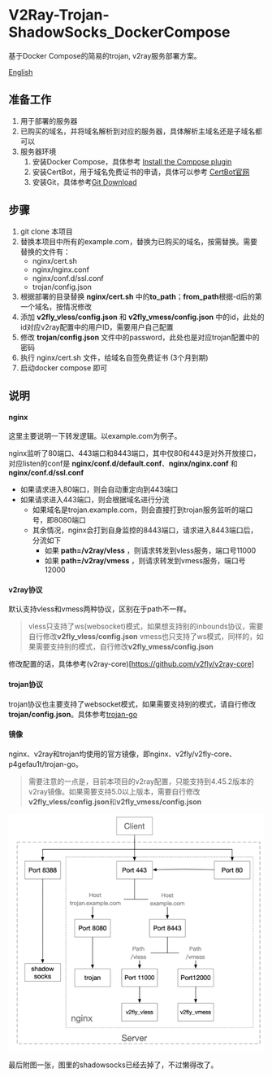# V2Ray-Trojan-ShadowSocks_DockerCompose

基于Docker Compose的简易的trojan, v2ray服务部署方案。

[English](README_EN.md)

## 准备工作

1. 用于部署的服务器
2. 已购买的域名，并将域名解析到对应的服务器，具体解析主域名还是子域名都可以
3. 服务器环境
   1. 安装Docker Compose，具体参考 [Install the Compose plugin](https://docs.docker.com/compose/install/linux/)
   2. 安装CertBot，用于域名免费证书的申请，具体可以参考 [CertBot官网](https://certbot.eff.org/)
   3. 安装Git，具体参考[Git Download](https://git-scm.com/downloads)

## 步骤

1. git clone 本项目
2. 替换本项目中所有的example.com，替换为已购买的域名，按需替换。需要替换的文件有：
   * nginx/cert.sh
   * nginx/nginx.conf
   * nginx/conf.d/ssl.conf
   * trojan/config.json
3. 根据部署的目录替换 **nginx/cert.sh** 中的**to_path**；**from_path**根据-d后的第一个域名，按情况修改
4. 添加 **v2fly_vless/config.json** 和 **v2fly_vmess/config.json** 中的id，此处的id对应v2ray配置中的用户ID，需要用户自己配置
5. 修改 **trojan/config.json** 文件中的password，此处也是对应trojan配置中的密码
6. 执行 nginx/cert.sh 文件，给域名自签免费证书 (3个月到期)
7. 启动docker compose 即可

## 说明

#### nginx

这里主要说明一下转发逻辑。以example.com为例子。

nginx监听了80端口、443端口和8443端口，其中仅80和443是对外开放接口，对应listen的conf是 **nginx/conf.d/default.conf**、**nginx/nginx.conf** 和 **nginx/conf.d/ssl.conf**

* 如果请求进入80端口，则会自动重定向到443端口
* 如果请求进入443端口，则会根据域名进行分流
  * 如果域名是trojan.example.com，则会直接打到trojan服务监听的端口号，即8080端口
  * 其余情况，nginx会打到自身监控的8443端口，请求进入8443端口后，分流如下
    * 如果 **path=/v2ray/vless** ，则请求转发到vless服务，端口号11000
    * 如果 **path=/v2ray/vmess** ，则请求转发到vmess服务，端口号12000

#### v2ray协议

默认支持vless和vmess两种协议，区别在于path不一样。

> vless只支持了ws(websocket)模式，如果想支持别的inbounds协议，需要自行修改**v2fly_vless/config.json**
> vmess也只支持了ws模式，同样的，如果需要支持别的模式，自行修改**v2fly_vmess/config.json**

修改配置的话，具体参考(v2ray-core)[https://github.com/v2fly/v2ray-core]

#### trojan协议

trojan协议也主要支持了websocket模式，如果需要支持别的模式，请自行修改 **trojan/config.json**。具体参考[trojan-go](https://github.com/p4gefau1t/trojan-go)

#### 镜像

nginx、v2ray和trojan均使用的官方镜像，即nginx、v2fly/v2fly-core、p4gefau1t/trojan-go。

> 需要注意的一点是，目前本项目的v2ray配置，只能支持到4.45.2版本的v2ray镜像。如果需要支持5.0以上版本，需要自行修改**v2fly_vless/config.json**和**v2fly_vmess/config.json**

![img.png](img.png)

最后附图一张，图里的shadowsocks已经去掉了，不过懒得改了。

